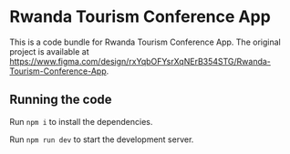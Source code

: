 
  # Rwanda Tourism Conference App

  This is a code bundle for Rwanda Tourism Conference App. The original project is available at https://www.figma.com/design/rxYqbOFYsrXqNErB354STG/Rwanda-Tourism-Conference-App.

  ## Running the code

  Run `npm i` to install the dependencies.

  Run `npm run dev` to start the development server.
  